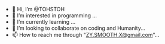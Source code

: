 - 👋 Hi, I’m @TOHSTOH
- 👀 I’m interested in programming ...
- 🌱 I’m currently learning ...
- 💞️ I’m looking to collaborate on coding and Humanity...
- 📫 How to reach me through "ZY.SMOOTH.X@gmail.com"...

<!---
TOHSTOH/TOHSTOH is a ✨ special ✨ repository because its `README.md` (this file) appears on your GitHub profile.
You can click the Preview link to take a look at your changes.
--->
